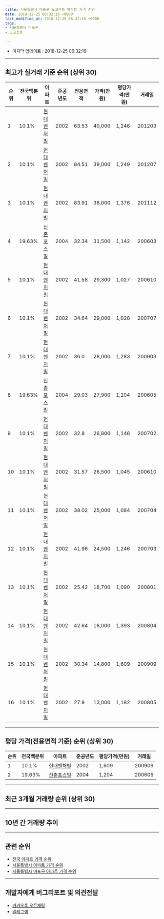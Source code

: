 ```yaml
---
title: 서울특별시 마포구 노고산동 아파트 가격 순위
date: 2018-12-25 06:32:16 +0900
last_modified_at: 2018-12-25 06:32:16 +0900
tags:
- 서울특별시 마포구
- 노고산동

---
```


* 마지막 업데이트 : 2018-12-25 06:32:16

---

## 최고가 실거래 기준 순위 (상위 30)


|순위|전국백분위|아파트|준공년도|전용면적|가격(만원)|평당가격(만원)|거래일|
|---|---|---|---|---|---|---|---|
|1|10.1%|[현대벤처빌](https://search.naver.com/search.naver?query=%EC%84%9C%EC%9A%B8%ED%8A%B9%EB%B3%84%EC%8B%9C+%EB%A7%88%ED%8F%AC%EA%B5%AC+%EB%85%B8%EA%B3%A0%EC%82%B0%EB%8F%99+%ED%98%84%EB%8C%80%EB%B2%A4%EC%B2%98%EB%B9%8C)|2002|63.53|40,000|1,246|201203|
|2|10.1%|[현대벤처빌](https://search.naver.com/search.naver?query=%EC%84%9C%EC%9A%B8%ED%8A%B9%EB%B3%84%EC%8B%9C+%EB%A7%88%ED%8F%AC%EA%B5%AC+%EB%85%B8%EA%B3%A0%EC%82%B0%EB%8F%99+%ED%98%84%EB%8C%80%EB%B2%A4%EC%B2%98%EB%B9%8C)|2002|84.51|39,000|1,249|201207|
|3|10.1%|[현대벤처빌](https://search.naver.com/search.naver?query=%EC%84%9C%EC%9A%B8%ED%8A%B9%EB%B3%84%EC%8B%9C+%EB%A7%88%ED%8F%AC%EA%B5%AC+%EB%85%B8%EA%B3%A0%EC%82%B0%EB%8F%99+%ED%98%84%EB%8C%80%EB%B2%A4%EC%B2%98%EB%B9%8C)|2002|83.91|38,000|1,376|201112|
|4|19.63%|[신촌포스빌](https://search.naver.com/search.naver?query=%EC%84%9C%EC%9A%B8%ED%8A%B9%EB%B3%84%EC%8B%9C+%EB%A7%88%ED%8F%AC%EA%B5%AC+%EB%85%B8%EA%B3%A0%EC%82%B0%EB%8F%99+%EC%8B%A0%EC%B4%8C%ED%8F%AC%EC%8A%A4%EB%B9%8C)|2004|32.34|31,500|1,142|200603|
|5|10.1%|[현대벤처빌](https://search.naver.com/search.naver?query=%EC%84%9C%EC%9A%B8%ED%8A%B9%EB%B3%84%EC%8B%9C+%EB%A7%88%ED%8F%AC%EA%B5%AC+%EB%85%B8%EA%B3%A0%EC%82%B0%EB%8F%99+%ED%98%84%EB%8C%80%EB%B2%A4%EC%B2%98%EB%B9%8C)|2002|41.58|29,300|1,027|200610|
|6|10.1%|[현대벤처빌](https://search.naver.com/search.naver?query=%EC%84%9C%EC%9A%B8%ED%8A%B9%EB%B3%84%EC%8B%9C+%EB%A7%88%ED%8F%AC%EA%B5%AC+%EB%85%B8%EA%B3%A0%EC%82%B0%EB%8F%99+%ED%98%84%EB%8C%80%EB%B2%A4%EC%B2%98%EB%B9%8C)|2002|34.64|29,000|1,028|200707|
|7|10.1%|[현대벤처빌](https://search.naver.com/search.naver?query=%EC%84%9C%EC%9A%B8%ED%8A%B9%EB%B3%84%EC%8B%9C+%EB%A7%88%ED%8F%AC%EA%B5%AC+%EB%85%B8%EA%B3%A0%EC%82%B0%EB%8F%99+%ED%98%84%EB%8C%80%EB%B2%A4%EC%B2%98%EB%B9%8C)|2002|36.0|28,000|1,283|200903|
|8|19.63%|[신촌포스빌](https://search.naver.com/search.naver?query=%EC%84%9C%EC%9A%B8%ED%8A%B9%EB%B3%84%EC%8B%9C+%EB%A7%88%ED%8F%AC%EA%B5%AC+%EB%85%B8%EA%B3%A0%EC%82%B0%EB%8F%99+%EC%8B%A0%EC%B4%8C%ED%8F%AC%EC%8A%A4%EB%B9%8C)|2004|29.03|27,900|1,204|200605|
|9|10.1%|[현대벤처빌](https://search.naver.com/search.naver?query=%EC%84%9C%EC%9A%B8%ED%8A%B9%EB%B3%84%EC%8B%9C+%EB%A7%88%ED%8F%AC%EA%B5%AC+%EB%85%B8%EA%B3%A0%EC%82%B0%EB%8F%99+%ED%98%84%EB%8C%80%EB%B2%A4%EC%B2%98%EB%B9%8C)|2002|32.8|26,800|1,146|200702|
|10|10.1%|[현대벤처빌](https://search.naver.com/search.naver?query=%EC%84%9C%EC%9A%B8%ED%8A%B9%EB%B3%84%EC%8B%9C+%EB%A7%88%ED%8F%AC%EA%B5%AC+%EB%85%B8%EA%B3%A0%EC%82%B0%EB%8F%99+%ED%98%84%EB%8C%80%EB%B2%A4%EC%B2%98%EB%B9%8C)|2002|31.57|26,500|1,045|200610|
|11|10.1%|[현대벤처빌](https://search.naver.com/search.naver?query=%EC%84%9C%EC%9A%B8%ED%8A%B9%EB%B3%84%EC%8B%9C+%EB%A7%88%ED%8F%AC%EA%B5%AC+%EB%85%B8%EA%B3%A0%EC%82%B0%EB%8F%99+%ED%98%84%EB%8C%80%EB%B2%A4%EC%B2%98%EB%B9%8C)|2002|38.02|25,000|1,084|200704|
|12|10.1%|[현대벤처빌](https://search.naver.com/search.naver?query=%EC%84%9C%EC%9A%B8%ED%8A%B9%EB%B3%84%EC%8B%9C+%EB%A7%88%ED%8F%AC%EA%B5%AC+%EB%85%B8%EA%B3%A0%EC%82%B0%EB%8F%99+%ED%98%84%EB%8C%80%EB%B2%A4%EC%B2%98%EB%B9%8C)|2002|41.96|24,500|1,246|200703|
|13|10.1%|[현대벤처빌](https://search.naver.com/search.naver?query=%EC%84%9C%EC%9A%B8%ED%8A%B9%EB%B3%84%EC%8B%9C+%EB%A7%88%ED%8F%AC%EA%B5%AC+%EB%85%B8%EA%B3%A0%EC%82%B0%EB%8F%99+%ED%98%84%EB%8C%80%EB%B2%A4%EC%B2%98%EB%B9%8C)|2002|25.42|18,700|1,090|200801|
|14|10.1%|[현대벤처빌](https://search.naver.com/search.naver?query=%EC%84%9C%EC%9A%B8%ED%8A%B9%EB%B3%84%EC%8B%9C+%EB%A7%88%ED%8F%AC%EA%B5%AC+%EB%85%B8%EA%B3%A0%EC%82%B0%EB%8F%99+%ED%98%84%EB%8C%80%EB%B2%A4%EC%B2%98%EB%B9%8C)|2002|42.64|18,000|1,393|200804|
|15|10.1%|[현대벤처빌](https://search.naver.com/search.naver?query=%EC%84%9C%EC%9A%B8%ED%8A%B9%EB%B3%84%EC%8B%9C+%EB%A7%88%ED%8F%AC%EA%B5%AC+%EB%85%B8%EA%B3%A0%EC%82%B0%EB%8F%99+%ED%98%84%EB%8C%80%EB%B2%A4%EC%B2%98%EB%B9%8C)|2002|30.34|14,800|1,609|200909|
|16|10.1%|[현대벤처빌](https://search.naver.com/search.naver?query=%EC%84%9C%EC%9A%B8%ED%8A%B9%EB%B3%84%EC%8B%9C+%EB%A7%88%ED%8F%AC%EA%B5%AC+%EB%85%B8%EA%B3%A0%EC%82%B0%EB%8F%99+%ED%98%84%EB%8C%80%EB%B2%A4%EC%B2%98%EB%B9%8C)|2002|27.9|13,000|1,182|200805|


---

## 평당 가격(전용면적 기준) 순위 (상위 30)


|순위|전국백분위|아파트|준공년도|평당가격(만원)|거래일|
|---|---|---|---|---|---|
|1|10.1%|[현대벤처빌](https://search.naver.com/search.naver?query=%EC%84%9C%EC%9A%B8%ED%8A%B9%EB%B3%84%EC%8B%9C+%EB%A7%88%ED%8F%AC%EA%B5%AC+%EB%85%B8%EA%B3%A0%EC%82%B0%EB%8F%99+%ED%98%84%EB%8C%80%EB%B2%A4%EC%B2%98%EB%B9%8C)|2002|1,609|200909|
|2|19.63%|[신촌포스빌](https://search.naver.com/search.naver?query=%EC%84%9C%EC%9A%B8%ED%8A%B9%EB%B3%84%EC%8B%9C+%EB%A7%88%ED%8F%AC%EA%B5%AC+%EB%85%B8%EA%B3%A0%EC%82%B0%EB%8F%99+%EC%8B%A0%EC%B4%8C%ED%8F%AC%EC%8A%A4%EB%B9%8C)|2004|1,204|200605|


---

## 최근 3개월 거래량 순위 (상위 30)


<div style="width:100%;">
    <canvas id="deal_count_ranking" height="250"></canvas>
</div>


<script>
new Chart(document.getElementById("deal_count_ranking"), {
    type: 'horizontalBar',
    data: {
        labels: ['현대벤처빌', '신촌포스빌'],
        datasets: [{
            label: '실거래 수',
            data: [4, 1],
            borderColor: "rgba(255, 0, 128, 1)",
            backgroundColor: "rgba(255, 0, 128, 0.5)",
            fill: false,
        }]
    },
    options: {
        responsive: true,
        title: {
            display: true,
            text: '최근 3개월 거래량 순위'
        },
        tooltips: {
            mode: 'index',
            intersect: false,
            callbacks: {
                title: function(tooltipItems, data) {
                    return "실거래 수:";
                },
                label: function(tooltipItem, data) {
                    return data.labels[tooltipItem.index] + ": " + tooltipItem.xLabel;
                }
            }
        },
        hover: {
            mode: 'nearest',
            intersect: true
        },
        scales: {
            xAxes: [{
                display: true,
                scaleLabel: {
                    display: true,
                    labelString: '실거래 수'
                },
                ticks: {
                    suggestedMin: 0,
                }
            }],
            yAxes: [{
                display: true,
                ticks: {
                    autoSkip: false,
                    callback: function(value, index, values) {
                        if (value.length > 15)
                            return value.substr(0, 13) + "...";
                        else
                            return value;
                    }
                },
                scaleLabel: {
                    display: false,
                }
            }]
        }
    }
});

</script>


---

## 10년 간 거래량 추이


<div style="width:100%;">
    <canvas id="deal_progress" height="250"></canvas>
</div>

<script>
new Chart(document.getElementById("deal_progress"), {
    type: 'line',
    data: {
        labels: ['200812','200901','200902','200903','200904','200905','200906','200907','200908','200909','200910','200911','200912','201001','201002','201003','201004','201005','201006','201007','201008','201009','201010','201011','201012','201101','201102','201103','201104','201105','201106','201107','201108','201109','201110','201111','201112','201201','201202','201203','201204','201205','201206','201207','201208','201209','201210','201211','201212','201301','201302','201303','201304','201305','201306','201307','201308','201309','201310','201311','201312','201401','201402','201403','201404','201405','201406','201407','201408','201409','201410','201411','201412','201501','201502','201503','201504','201505','201506','201507','201508','201509','201510','201511','201512','201601','201602','201603','201604','201605','201606','201607','201608','201609','201610','201611','201612','201701','201702','201703','201704','201705','201706','201707','201708','201709','201710','201711','201712','201801','201802','201803','201804','201805','201806','201807','201808','201809','201810','201811','201812'],
        datasets: [{
            label: '실거래 수',
            pointRadius: 1,
            data: [3, 6, 10, 8, 6, 3, 1, 4, 5, 7, 4, 3, 7, 7, 5, 5, 2, 4, 2, 5, 0, 2, 1, 3, 6, 8, 1, 3, 3, 2, 2, 3, 3, 0, 4, 3, 5, 5, 5, 4, 3, 3, 1, 2, 1, 1, 2, 1, 4, 2, 4, 0, 1, 3, 0, 1, 2, 1, 2, 3, 2, 4, 2, 0, 4, 1, 0, 2, 5, 3, 6, 9, 6, 3, 0, 2, 2, 2, 3, 1, 2, 4, 2, 3, 1, 3, 0, 2, 0, 2, 4, 3, 0, 0, 0, 0, 6, 2, 5, 1, 9, 3, 2, 3, 1, 0, 0, 3, 6, 7, 6, 2, 3, 1, 2, 1, 1, 2, 3, 2, 0],
            borderColor: "rgba(255, 201, 14, 1)",
            backgroundColor: "rgba(255, 201, 14, 0.5)",
            fill: true,
        }]
    },
    options: {
        responsive: true,
        title: {
            display: true,
            text: '10년간 거래량 추이'
        },
        tooltips: {
            mode: 'index',
            intersect: false,
        },
        hover: {
            mode: 'nearest',
            intersect: true
        },
        scales: {
            xAxes: [{
                display: true,
                scaleLabel: {
                    display: true,
                    labelString: '년/월'
                }
            }],
            yAxes: [{
                display: true,
                ticks: {
                    suggestedMin: 0,
                },
                scaleLabel: {
                    display: true,
                    labelString: '실거래 수'
                }
            }]
        }
    }
});

</script>


---

## 관련 순위

- [전국 아파트 가격 순위](https://inasie.github.io/apt-ranking/전국)
- [서울특별시 아파트 가격 순위](https://inasie.github.io/apt-ranking/서울특별시)
- [서울특별시 마포구 아파트 가격 순위](https://inasie.github.io/apt-ranking/서울특별시-마포구)


---

## 개발자에게 버그리포트 및 의견전달

- [카카오톡 오픈채팅](https://open.kakao.com/o/gLJUAP4)
- [텔레그램](https://t.me/inasie)

